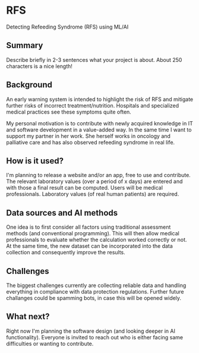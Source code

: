 <!-- This is the markdown template for the final project of the Building AI course, 
created by Reaktor Innovations and University of Helsinki. 
Copy the template, paste it to your GitHub README and edit! -->

# RFS
Detecting Refeeding Syndrome (RFS) using ML/AI

## Summary

Describe briefly in 2-3 sentences what your project is about. About 250 characters is a nice length! 

## Background

An early warning system is intended to highlight the risk of RFS and mitigate further risks of incorrect treatment/nutrition. Hospitals and specialized medical practices see these symptoms quite often.

My personal motivation is to contribute with newly acquired knowledge in IT and software development in a value-added way. In the same time I want to support my partner in her work. She herself works in oncology and palliative care and has also observed refeeding syndrome in real life.

## How is it used?

I'm planning to release a website and/or an app, free to use and contribute. The relevant laboratory values ​​(over a period of x days) are entered and with those a final result can be computed.
Users will be medical professionals. Laboratory values (of real human patients) are required. 

## Data sources and AI methods

One idea is to first consider all factors using traditional assessment methods (and conventional programming). This will then allow medical professionals to evaluate whether the calculation worked correctly or not. At the same time, the new dataset can be incorporated into the data collection and consequently improve the results.

## Challenges

The biggest challenges currently are collecting reliable data and handling everything in compliance with data protection regulations.
Further future challanges could be spamming bots, in case this will be opened widely.

## What next?

Right now I'm planning the software design (and looking deeper in AI functionality). Everyone is invited to reach out who is either facing same difficulties or wanting to contribute.





